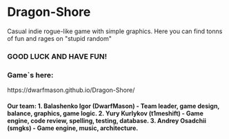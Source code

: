# Dragon-Shore
Casual indie rogue-like game with simple graphics.
Here you can find tonns of fun and rages on "stupid random"

<h3>GOOD LUCK AND HAVE FUN!</h3>

<h3>Game`s here:</h3> https://dwarfmason.github.io/Dragon-Shore/


<h4>Our team:
  1. Balashenko Igor (DwarfMason) - Team leader, game design, balance, graphics, game logic.
  2. Yury Kurlykov (t1meshift) - Game engine, code review, spelling, testing, database.
  3. Andrey Osadchii (smgks) - Game engine, music, architecture.